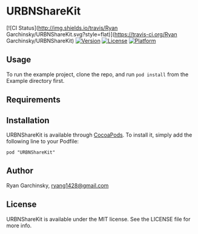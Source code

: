 # URBNShareKit

[![CI Status](http://img.shields.io/travis/Ryan Garchinsky/URBNShareKit.svg?style=flat)](https://travis-ci.org/Ryan Garchinsky/URBNShareKit)
[![Version](https://img.shields.io/cocoapods/v/URBNShareKit.svg?style=flat)](http://cocoadocs.org/docsets/URBNShareKit)
[![License](https://img.shields.io/cocoapods/l/URBNShareKit.svg?style=flat)](http://cocoadocs.org/docsets/URBNShareKit)
[![Platform](https://img.shields.io/cocoapods/p/URBNShareKit.svg?style=flat)](http://cocoadocs.org/docsets/URBNShareKit)

## Usage

To run the example project, clone the repo, and run `pod install` from the Example directory first.

## Requirements

## Installation

URBNShareKit is available through [CocoaPods](http://cocoapods.org). To install
it, simply add the following line to your Podfile:

    pod "URBNShareKit"

## Author

Ryan Garchinsky, ryang1428@gmail.com

## License

URBNShareKit is available under the MIT license. See the LICENSE file for more info.

